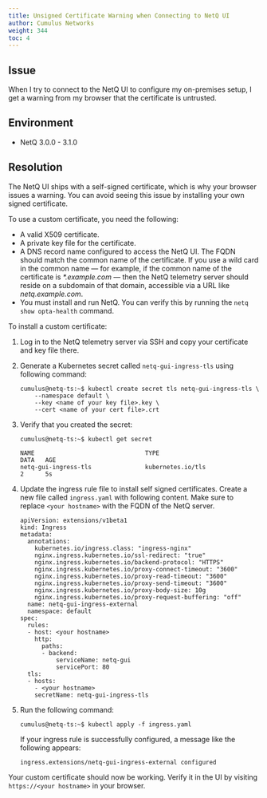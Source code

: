 ```yaml
---
title: Unsigned Certificate Warning when Connecting to NetQ UI
author: Cumulus Networks
weight: 344
toc: 4
---
```


## Issue
<!-- vale off -->
When I try to connect to the NetQ UI to configure my on-premises setup, I get a warning from my browser that the certificate is untrusted.
<!-- vale on -->
## Environment

- NetQ 3.0.0 - 3.1.0

## Resolution

The NetQ UI ships with a self-signed certificate, which is why your browser issues a warning. You can avoid seeing this issue by installing your own signed certificate.

To use a custom certificate, you need the following:

- A valid X509 certificate.
- A private key file for the certificate.
- A DNS record name configured to access the NetQ UI. The FQDN should match the common name of the certificate. If you use a wild card in the common name &mdash; for example, if the common name of the certificate is _*.example.com_ &mdash; then the NetQ telemetry server should reside on a subdomain of that domain, accessible via a URL like _netq.example.com_.
- You must install and run NetQ. You can verify this by running the `netq show opta-health` command.

To install a custom certificate:

1. Log in to the NetQ telemetry server via SSH and copy your certificate and key file there.
1. Generate a Kubernetes secret called `netq-gui-ingress-tls` using following command:

       cumulus@netq-ts:~$ kubectl create secret tls netq-gui-ingress-tls \
           --namespace default \
           --key <name of your key file>.key \
           --cert <name of your cert file>.crt

1. Verify that you created the secret:

       cumulus@netq-ts:~$ kubectl get secret

       NAME                               TYPE                                  DATA   AGE
       netq-gui-ingress-tls               kubernetes.io/tls                     2      5s

1. Update the ingress rule file to install self signed certificates. Create a new file called `ingress.yaml` with following content. Make sure to replace `<your hostname>` with the FQDN of the NetQ server.

       apiVersion: extensions/v1beta1
       kind: Ingress
       metadata:
         annotations:
           kubernetes.io/ingress.class: "ingress-nginx"
           nginx.ingress.kubernetes.io/ssl-redirect: "true"
           nginx.ingress.kubernetes.io/backend-protocol: "HTTPS"
           nginx.ingress.kubernetes.io/proxy-connect-timeout: "3600"
           nginx.ingress.kubernetes.io/proxy-read-timeout: "3600"
           nginx.ingress.kubernetes.io/proxy-send-timeout: "3600"
           nginx.ingress.kubernetes.io/proxy-body-size: 10g
           nginx.ingress.kubernetes.io/proxy-request-buffering: "off"
         name: netq-gui-ingress-external
         namespace: default
       spec:
         rules:
         - host: <your hostname>
           http:
             paths:
             - backend:
                 serviceName: netq-gui
                 servicePort: 80
         tls:
         - hosts:
           - <your hostname>
           secretName: netq-gui-ingress-tls

1. Run the following command:

       cumulus@netq-ts:~$ kubectl apply -f ingress.yaml

   If your ingress rule is successfully configured, a message like the following appears:

       ingress.extensions/netq-gui-ingress-external configured

Your custom certificate should now be working. Verify it in the UI by visiting `https://<your hostname>` in your browser.

